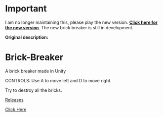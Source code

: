 # Important
I am no longer maintaining this, please play the new version.
[**Click here for the new version**](https://github.com/jthecoder12/BrickBreakerNew).
The new brick breaker is still in development.

**Original description:**

# Brick-Breaker
A brick breaker made in Unity

CONTROLS:
Use A to move left and D to move right.

Try to destroy all the bricks.

[Releases](../../releases)


[Click Here](https://jthecoder12.github.io/Brick-Breaker)
